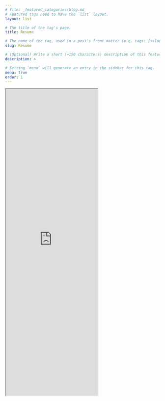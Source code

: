 ```yaml
---
# file: _featured_categories/blog.md
# Featured tags need to have the `list` layout.
layout: list

# The title of the tag's page.
title: Resume

# The name of the tag, used in a post's front matter (e.g. tags: [<slug>]).
slug: Resume

# (Optional) Write a short (~150 characters) description of this featured tag.
description: >

# Setting `menu` will generate an entry in the sidebar for this tag.
menu: true
order: 1
---
```


<iframe src="https://drive.google.com/file/d/1kP2z0142QO7gVdhIuWdeQu1WOqnaEgyw/preview" width=device-width height="1000"></iframe>
